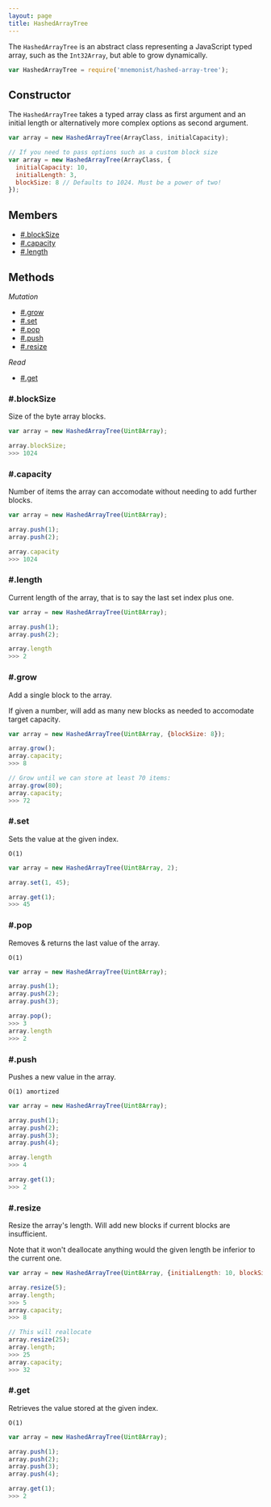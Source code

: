 ```yaml
---
layout: page
title: HashedArrayTree
---
```


The `HashedArrayTree` is an abstract class representing a JavaScript typed array, such as the `Int32Array`, but able to grow dynamically.

```js
var HashedArrayTree = require('mnemonist/hashed-array-tree');
```

## Constructor

The `HashedArrayTree` takes a typed array class as first argument and an initial length or alternatively more complex options as second argument.

```js
var array = new HashedArrayTree(ArrayClass, initialCapacity);

// If you need to pass options such as a custom block size
var array = new HashedArrayTree(ArrayClass, {
  initialCapacity: 10,
  initialLength: 3,
  blockSize: 8 // Defaults to 1024. Must be a power of two!
});
```

## Members

* [#.blockSize](#blocksize)
* [#.capacity](#capacity)
* [#.length](#length)

## Methods

*Mutation*

* [#.grow](#grow)
* [#.set](#set)
* [#.pop](#pop)
* [#.push](#push)
* [#.resize](#resize)

*Read*

* [#.get](#get)

### #.blockSize

Size of the byte array blocks.

```js
var array = new HashedArrayTree(Uint8Array);

array.blockSize;
>>> 1024
```

### #.capacity

Number of items the array can accomodate without needing to add further blocks.

```js
var array = new HashedArrayTree(Uint8Array);

array.push(1);
array.push(2);

array.capacity
>>> 1024
```

### #.length

Current length of the array, that is to say the last set index plus one.

```js
var array = new HashedArrayTree(Uint8Array);

array.push(1);
array.push(2);

array.length
>>> 2
```

### #.grow

Add a single block to the array.

If given a number, will add as many new blocks as needed to accomodate target capacity.

```js
var array = new HashedArrayTree(Uint8Array, {blockSize: 8});

array.grow();
array.capacity;
>>> 8

// Grow until we can store at least 70 items:
array.grow(80);
array.capacity;
>>> 72
```

### #.set

Sets the value at the given index.

`O(1)`

```js
var array = new HashedArrayTree(Uint8Array, 2);

array.set(1, 45);

array.get(1);
>>> 45
```

### #.pop

Removes & returns the last value of the array.

`O(1)`

```js
var array = new HashedArrayTree(Uint8Array);

array.push(1);
array.push(2);
array.push(3);

array.pop();
>>> 3
array.length
>>> 2
```

### #.push

Pushes a new value in the array.

`O(1) amortized`

```js
var array = new HashedArrayTree(Uint8Array);

array.push(1);
array.push(2);
array.push(3);
array.push(4);

array.length
>>> 4

array.get(1);
>>> 2
```

### #.resize

Resize the array's length. Will add new blocks if current blocks are insufficient.

Note that it won't deallocate anything would the given length be inferior to the current one.

```js
var array = new HashedArrayTree(Uint8Array, {initialLength: 10, blockSize: 8});

array.resize(5);
array.length;
>>> 5
array.capacity;
>>> 8

// This will reallocate
array.resize(25);
array.length;
>>> 25
array.capacity;
>>> 32
```

### #.get

Retrieves the value stored at the given index.

`O(1)`

```js
var array = new HashedArrayTree(Uint8Array);

array.push(1);
array.push(2);
array.push(3);
array.push(4);

array.get(1);
>>> 2
```
